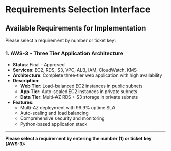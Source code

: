 # Requirements Selection Interface

## Available Requirements for Implementation

Please select a requirement by number or ticket key:

### 1. AWS-3 - Three Tier Application Architecture
- **Status**: Final - Approved
- **Services**: EC2, RDS, S3, VPC, ALB, IAM, CloudWatch, KMS
- **Architecture**: Complete three-tier web application with high availability
- **Description**: 
  - **Web Tier**: Load-balanced EC2 instances in public subnets
  - **App Tier**: Auto-scaled EC2 instances in private subnets
  - **Data Tier**: Multi-AZ RDS + S3 storage in private subnets
- **Features**: 
  - Multi-AZ deployment with 99.9% uptime SLA
  - Auto-scaling and load balancing
  - Comprehensive security and monitoring
  - Python-based application stack

---

**Please select a requirement by entering the number (1) or ticket key (AWS-3):**